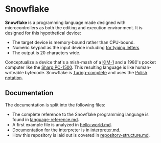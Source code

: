 # Snowflake

**Snowflake** is a programming language made designed with microcontrollers as both the editing 
and execution environment. It is designed for this hypothetical device:

* The target device is memory-bound rather than CPU-bound.
* Numeric keypad as the input device including [for typing letters][1]
* The output is 20 characters wide.

Conceptualize a device that's a mish-mash of a [KIM-1][2] and a 1980's pocket computer like 
the [Sharp PC-1500][3]. This resulting language is like human-writeable bytecode.
Snowflake is [Turing-complete][4] and uses the [Polish notation][5].

[1]: https://en.wikipedia.org/wiki/E.161
[2]: https://en.wikipedia.org/wiki/KIM-1
[3]: https://en.wikipedia.org/wiki/Sharp_PC-1500
[4]: https://en.wikipedia.org/wiki/Turing_completeness
[5]: https://en.wikipedia.org/wiki/Polish_notation

## Documentation

The documentation is split into the following files:

* The complete reference to the Snowflake programming language is found in [language-reference.md][6].
* A first example file is analyzed in [hello-world.md][7].
* Documentation for the interpreter is in [interpreter.md][8].
* How this repository is laid out is covered in [repository-structure.md][9].

[6]: language-reference.md
[7]: hello-world.md
[8]: interpreter.md
[9]: repository-structure.md
